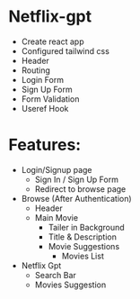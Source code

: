 # Netflix-gpt

- Create react app
- Configured tailwind css
- Header
- Routing
- Login Form
- Sign Up Form
- Form Validation
- Useref Hook


# Features:
- Login/Signup page
    - Sign In / Sign Up Form
    - Redirect to browse page
- Browse (After Authentication)
    - Header
    - Main Movie
        - Tailer in Background
        - Title & Description
        - Movie Suggestions
            - Movies List
- Netflix Gpt
    - Search Bar
    - Movies Suggestion